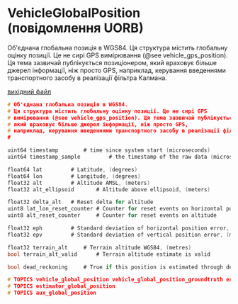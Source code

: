 # VehicleGlobalPosition (повідомлення UORB)

Об'єднана глобальна позиція в WGS84. Ця структура містить глобальну оцінку позиції. Це не сирі GPS вимірювання (@see vehicle_gps_position). Ця тема зазвичай публікується позиціонером, який враховує більше джерел інформації, ніж просто GPS, наприклад, керування введеннями транспортного засобу в реалізації фільтра Калмана.

[вихідний файл](https://github.com/PX4/PX4-Autopilot/blob/release/1.15/msg/VehicleGlobalPosition.msg)

```c
# Об'єднана глобальна позиція в WGS84.
# Ця структура містить глобальну оцінку позиції. Це не сирі GPS
# вимірювання (@see vehicle_gps_position). Ця тема зазвичай публікується позиціонером,
# який враховує більше джерел інформації, ніж просто GPS,
# наприклад, керування введеннями транспортного засобу в реалізації фільтра Калмана.
#

uint64 timestamp        # time since system start (microseconds)
uint64 timestamp_sample         # the timestamp of the raw data (microseconds)

float64 lat         # Latitude, (degrees)
float64 lon         # Longitude, (degrees)
float32 alt         # Altitude AMSL, (meters)
float32 alt_ellipsoid       # Altitude above ellipsoid, (meters)

float32 delta_alt   # Reset delta for altitude
uint8 lat_lon_reset_counter # Counter for reset events on horizontal position coordinates
uint8 alt_reset_counter     # Counter for reset events on altitude

float32 eph         # Standard deviation of horizontal position error, (metres)
float32 epv         # Standard deviation of vertical position error, (metres)

float32 terrain_alt     # Terrain altitude WGS84, (metres)
bool terrain_alt_valid      # Terrain altitude estimate is valid

bool dead_reckoning     # True if this position is estimated through dead-reckoning

# TOPICS vehicle_global_position vehicle_global_position_groundtruth external_ins_global_position
# TOPICS estimator_global_position
# TOPICS aux_global_position

```
